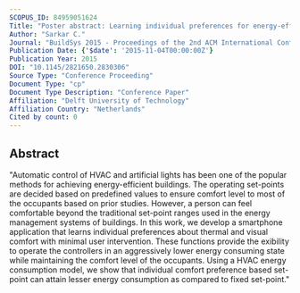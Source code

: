 ```yaml
---
SCOPUS_ID: 84959051624
Title: "Poster abstract: Learning individual preferences for energy-efficiency and comfortable living"
Author: "Sarkar C."
Journal: "BuildSys 2015 - Proceedings of the 2nd ACM International Conference on Embedded Systems for Energy-Efficient Built"
Publication Date: {'$date': '2015-11-04T00:00:00Z'}
Publication Year: 2015
DOI: "10.1145/2821650.2830306"
Source Type: "Conference Proceeding"
Document Type: "cp"
Document Type Description: "Conference Paper"
Affiliation: "Delft University of Technology"
Affiliation Country: "Netherlands"
Cited by count: 0
---
```


## Abstract
"Automatic control of HVAC and artificial lights has been one of the popular methods for achieving energy-efficient buildings. The operating set-points are decided based on predefined values to ensure comfort level to most of the occupants based on prior studies. However, a person can feel comfortable beyond the traditional set-point ranges used in the energy management systems of buildings. In this work, we develop a smartphone application that learns individual preferences about thermal and visual comfort with minimal user intervention. These functions provide the exibility to operate the controllers in an aggressively lower energy consuming state while maintaining the comfort level of the occupants. Using a HVAC energy consumption model, we show that individual comfort preference based set-point can attain lesser energy consumption as compared to fixed set-point."
